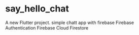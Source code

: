 # say_hello_chat

A new Flutter project.
simple chatt app with firebase
Firebase Authentication
Firebase Cloud Firestore


